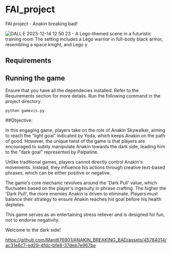 # FAI_project
FAI project - Anakin breaking bad!

![DALL·E 2023-12-14 12 50 23 - A Lego-themed scene in a futuristic training room  The setting includes a Lego warrior in full-body black armor, resembling a space knight, and Lego y](https://github.com/Mani676901/ANAKIN_BREAKING_BAD/assets/45784014/acb6db6b-015b-4eed-afa8-fdfb33114fa2)


## Requirements

## Running the game
Ensure that you have all the dependecies installed. Refer to the Requirements section for more details. Run the following command in the project directory. 

`python gamevis.py`

##Objective:

In this engaging game, players take on the role of Anakin Skywalker, aiming to reach the "light goal" indicated by Yoda, which keeps Anakin on the path of good. However, the unique twist of the game is that players are encouraged to subtly manipulate Anakin towards the dark side, leading him to the "dark goal" represented by Palpatine. 

Unlike traditional games, players cannot directly control Anakin's movements. Instead, they influence his actions through creative text-based phrases, which can be either positive or negative. 

The game's core mechanic revolves around the 'Dark Pull' value, which fluctuates based on the player's ingenuity in phrase crafting. The higher the 'Dark Pull', the more enemies Anakin is driven to eliminate. Players must balance their strategy to ensure Anakin reaches his goal before his health depletes. 

This game serves as an entertaining stress reliever and is designed for fun, not to endorse negativity.

Welcome to the dark side!



https://github.com/Mani676901/ANAKIN_BREAKING_BAD/assets/45784014/ac31e6c7-ed29-4fdc-bfe8-37deb7e967be


